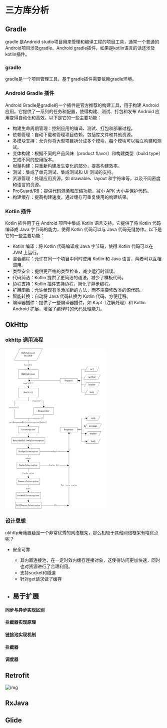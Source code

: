 # 三方库分析

## Gradle
gradle 是Android studio项目用来管理和编译工程的项目工具，通常一个普通的Android项目涉及gradle、Android gradle插件，如果是kotlin语言的话还涉及kotlin插件。

### gradle
gradle是一个项目管理工具，基于gradle插件需要依赖gradle环境。

### Android Gradle 插件
Android Gradle是gradle的一个插件是官方推荐的构建工具，用于构建 Android 应用。它提供了一系列的任务和配置，使得构建、测试、打包和发布 Android 应用变得自动化和高效。以下是它的一些主要功能：
- 构建生命周期管理：控制应用的编译、测试、打包和部署过程。
- 依赖管理：自动下载和管理项目依赖，包括库文件和其他资源。
- 多模块支持：允许你将大型项目拆分成多个模块，每个模块可以独立构建和测试。
- 变体构建：根据不同的产品风味（product flavor）和构建类型（build type）生成不同的应用版本。
- 增量构建：只重新构建发生变化的部分，提高构建效率。
- 测试：集成了单元测试、集成测试和 UI 测试的支持。
- 资源管理：处理应用资源，如 drawable、layout 和字符串等，以及不同密度和语言的资源。
- ProGuard/R8：提供代码混淆和压缩功能，减小 APK 大小并保护代码。
- 构建缓存：提高构建速度，通过缓存可重复使用的构建结果。


### Kotlin 插件
Kotlin 插件用于在 Android 项目中集成 Kotlin 语言支持。它提供了将 Kotlin 代码编译成 Java 字节码的能力，使得 Kotlin 代码可以与 Java 代码无缝协作。以下是它的一些主要功能：
- Kotlin 编译：将 Kotlin 代码编译成 Java 字节码，使得 Kotlin 代码可以在 JVM 上运行。
- 混合编程：允许在同一个项目中同时使用 Kotlin 和 Java 语言，两者可以互相调用。
- 类型安全：提供更严格的类型检查，减少运行时错误。
- 代码简洁：Kotlin 提供了更简洁的语法，减少了样板代码。
- 协程支持：Kotlin 插件支持协程，简化了异步编程。
- 扩展函数：允许给现有类添加新的方法，而不需要修改类的源代码。
- 智能转换：自动将 Java 代码转换为 Kotlin 代码，方便迁移。
- 编译器插件：提供了一些编译器插件，如 Kapt（注解处理）和 Kotlin Android 扩展，增强了编译时的代码处理能力。

## OkHttp

### okhttp 调用流程

<img src=".assets/7866586-db6c625e9fa03ae0.png" alt="7866586-db6c625e9fa03ae0" style="zoom: 50%;" />

### 设计思想

okhttp毋庸置疑是一个非常优秀的网络框架，那么相较于其他网络框架有啥优点呢？

- 安全可靠
  - 其内置连接池，在一定时效内缓存连接对象，这使得访问更加快速，同时也对资源进行了合理利用。
  - 支持socket和隧道
  - 针对get请求做了缓存

- 易于扩展
  - 

#### 同步与异步实现区别



#### 拦截器实现原理



#### 链接池实现机制



#### 拦截器



#### 调度器





## Retrofit

![img](https://images2015.cnblogs.com/blog/581232/201605/581232-20160508121950296-1793241848.png)

## RxJava

## Glide



